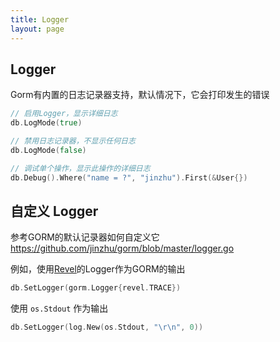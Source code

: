 ```yaml
---
title: Logger
layout: page
---
```


## Logger

Gorm有内置的日志记录器支持，默认情况下，它会打印发生的错误

```go
// 启用Logger，显示详细日志
db.LogMode(true)

// 禁用日志记录器，不显示任何日志
db.LogMode(false)

// 调试单个操作，显示此操作的详细日志
db.Debug().Where("name = ?", "jinzhu").First(&User{})
```

## 自定义 Logger

参考GORM的默认记录器如何自定义它 <https://github.com/jinzhu/gorm/blob/master/logger.go>

例如，使用[Revel](https://revel.github.io/)的Logger作为GORM的输出

```go
db.SetLogger(gorm.Logger{revel.TRACE})
```

使用 `os.Stdout` 作为输出

```go
db.SetLogger(log.New(os.Stdout, "\r\n", 0))
```